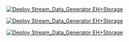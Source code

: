 [![Deploy Stream_Data_Generator EH+Storage](https://bit.do/images/bit-do-url-shortener-logo-sq-160.png)](https://bit.do/nul1)

[![Deploy Stream_Data_Generator EH+Storage](https://res-2.cloudinary.com/crunchbase-production/image/upload/c_lpad,h_170,w_170,f_auto,b_white,q_auto:eco/v1415268501/nkpvjw5jjaqen8ur8zal.png)](https://tiny.cc/nul)

[![Deploy Stream_Data_Generator EH+Storage](https://azuredeploy.net/deploybutton.png)](https://bit.do/nul1)
